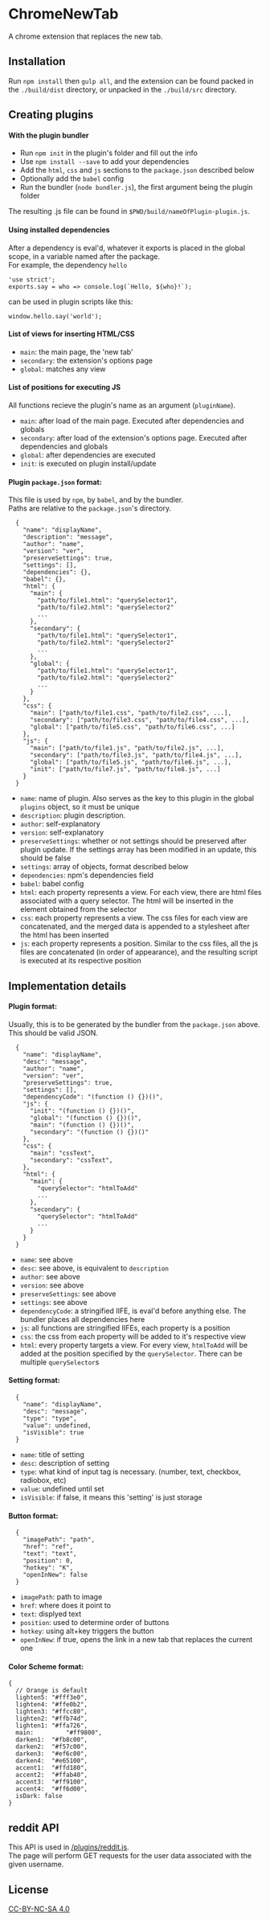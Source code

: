 # ChromeNewTab

A chrome extension that replaces the new tab.

## Installation

Run `npm install` then `gulp all`, and the extension can be found packed in the `./build/dist` directory, or unpacked in the `./build/src` directory.

## Creating plugins

#### With the plugin bundler
- Run `npm init` in the plugin's folder and fill out the info
- Use `npm install --save` to add your dependencies
- Add the `html`, `css` and `js` sections to the `package.json` described below
- Optionally add the `babel` config
- Run the bundler (`node bundler.js`), the first argument being the plugin folder

The resulting .js file can be found in `$PWD/build/nameOfPlugin-plugin.js`.

#### Using installed dependencies
After a dependency is eval'd, whatever it exports is placed in the global scope, in a variable named after the package.  
For example, the dependency `hello`
```
'use strict';
exports.say = who => console.log(`Hello, ${who}!`);
```
can be used in plugin scripts like this:
```
window.hello.say('world');
```

#### List of views for inserting HTML/CSS
- `main`: the main page, the 'new tab'
- `secondary`: the extension's options page
- `global`: matches any view

#### List of positions for executing JS
All functions recieve the plugin's name as an argument (`pluginName`).
- `main`: after load of the main page. Executed after dependencies and globals
- `secondary`: after load of the extension's options page. Executed after dependencies and globals
- `global`: after dependencies are executed
- `init`: is executed on plugin install/update

#### Plugin `package.json` format:  
This file is used by `npm`, by `babel`, and by the bundler.  
Paths are relative to the `package.json`'s directory.
```
  {
    "name": "displayName",
    "description": "message",
    "author": "name",
    "version": "ver",
    "preserveSettings": true,
    "settings": [],
    "dependencies": {},
    "babel": {},
    "html": {
      "main": {
        "path/to/file1.html": "querySelector1",
        "path/to/file2.html": "querySelector2"
        ...
      },
      "secondary": {
        "path/to/file1.html": "querySelector1",
        "path/to/file2.html": "querySelector2"
        ...
      },
      "global": {
        "path/to/file1.html": "querySelector1",
        "path/to/file2.html": "querySelector2"
        ...
      }
    },
    "css": {
      "main": ["path/to/file1.css", "path/to/file2.css", ...],
      "secondary": ["path/to/file3.css", "path/to/file4.css", ...],
      "global": ["path/to/file5.css", "path/to/file6.css", ...]
    },
    "js": {
      "main": ["path/to/file1.js", "path/to/file2.js", ...],
      "secondary": ["path/to/file3.js", "path/to/file4.js", ...],
      "global": ["path/to/file5.js", "path/to/file6.js", ...],
      "init": ["path/to/file7.js", "path/to/file8.js", ...]
    }
  }
```
- `name`: name of plugin. Also serves as the key to this plugin in the global `plugins` object, so it must be unique
- `description`: plugin description. 
- `author`: self-explanatory
- `version`: self-explanatory
- `preserveSettings`: whether or not settings should be preserved after plugin update. If the settings array has been modified in an update, this should be false
- `settings`: array of objects, format described below
- `dependencies`: npm's dependencies field
- `babel`: babel config
- `html`: each property represents a view. For each view, there are html files associated with a query selector. The html will be inserted in the element obtained from the selector
- `css`: each property represents a view. The css files for each view are concatenated, and the merged data is appended to a stylesheet after the html has been inserted
- `js`: each property represents a position. Similar to the css files, all the js files are concatenated (in order of appearance), and the resulting script is executed at its respective position

## Implementation details

#### Plugin format:  
Usually, this is to be generated by the bundler from the `package.json` above.
This should be valid JSON.  
```
  {
    "name": "displayName",
    "desc": "message",
    "author": "name",
    "version": "ver",
    "preserveSettings": true,
    "settings": [],
    "dependencyCode": "(function () {})()",
    "js": {
      "init": "(function () {})()",
      "global": "(function () {})()",
      "main": "(function () {})()",
      "secondary": "(function () {})()"
    },
    "css": {
      "main": "cssText",
      "secondary": "cssText",
    },
    "html": {
      "main": {
        "querySelector": "htmlToAdd"
        ...
      },
      "secondary": {
        "querySelector": "htmlToAdd"
        ...
      }
    }
  }
```
- `name`: see above
- `desc`: see above, is equivalent to `description`
- `author`: see above
- `version`: see above
- `preserveSettings`: see above
- `settings`: see above
- `dependencyCode`: a stringified IIFE, is eval'd before anything else. The bundler places all dependencies here
- `js`: all functions are stringified IIFEs, each property is a position
- `css`: the css from each property will be added to it's respective view
- `html`: every property targets a view. For every view, `htmlToAdd` will be added at the position specified by the `querySelector`. There can be multiple `querySelector`s

#### Setting format:
```
  {
    "name": "displayName",
    "desc": "message",
    "type": "type",
    "value": undefined,
    "isVisible": true
  }
```
- `name`: title of setting
- `desc`: description of setting
- `type`: what kind of input tag is necessary. (number, text, checkbox, radiobox, etc)
- `value`: undefined until set
- `isVisible`: if false, it means this 'setting' is just storage

#### Button format:
```
  {
    "imagePath": "path",
    "href": "ref",
    "text": "text",
    "position": 0,
    "hotkey": "K",
    "openInNew": false
  }
```
- `imagePath`: path to image
- `href`: where does it point to
- `text`: displyed text
- `position`: used to determine order of buttons
- `hotkey`: using alt+key triggers the button
- `openInNew`: if true, opens the link in a new tab that replaces the current one

#### Color Scheme format:
```
{
  // Orange is default
  lighten5: "#fff3e0",
  lighten4: "#ffe0b2",
  lighten3: "#ffcc80",
  lighten2: "#ffb74d",
  lighten1: "#ffa726",
  main: 		"#ff9800",
  darken1: 	"#fb8c00",
  darken2: 	"#f57c00",
  darken3: 	"#ef6c00",
  darken4: 	"#e65100",
  accent1: 	"#ffd180",
  accent2: 	"#ffab40",
  accent3: 	"#ff9100",
  accent4: 	"#ff6d00",
  isDark: false
}
```

## reddit API
This API is used in [/plugins/reddit.js](https://github.com/slak44/ChromeNewTab/tree/master/plugins/reddit.js).  
The page will perform GET requests for the user data associated with the given username.
## License
[CC-BY-NC-SA 4.0](http://creativecommons.org/licenses/by-nc-sa/4.0/legalcode)
